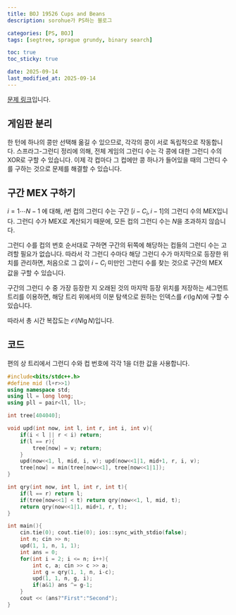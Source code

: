 ```yaml
---
title: BOJ 19526 Cups and Beans
description: sorohue가 PS하는 블로그

categories: [PS, BOJ]
tags: [segtree, sprague grundy, binary search]

toc: true
toc_sticky: true

date: 2025-09-14
last_modified_at: 2025-09-14
---
```


[문제 링크](https://boj.kr/19526)입니다.

## 게임판 분리

한 턴에 하나의 콩만 선택해 옮길 수 있으므로, 각각의 콩이 서로 독립적으로 작동합니다. 스프라그-그런디 정리에 의해, 전체 게임의 그런디 수는 각 콩에 대한 그런디 수의 XOR로 구할 수 있습니다. 이제 각 컵마다 그 컵에만 콩 하나가 들어있을 때의 그런디 수를 구하는 것으로 문제를 해결할 수 있습니다.

## 구간 MEX 구하기

$i = 1 \cdots N-1$ 에 대해, $i$번 컵의 그런디 수는 구간 $[i-C_i , i-1]$의 그런디 수의 MEX입니다. 그런디 수가 MEX로 계산되기 때문에, 모든 컵의 그런디 수는 $N$을 초과하지 않습니다.

그런디 수를 컵의 번호 순서대로 구하면 구간의 뒤쪽에 해당하는 컵들의 그런디 수는 고려할 필요가 없습니다. 따라서 각 그런디 수마다 해당 그런디 수가 마지막으로 등장한 위치를 관리하면, 처음으로 그 값이 $i-C_i$ 미만인 그런디 수를 찾는 것으로 구간의 MEX 값을 구할 수 있습니다.

구간의 그런디 수 중 가장 등장한 지 오래된 것의 마지막 등장 위치를 저장하는 세그먼트 트리를 이용하면, 해당 트리 위에서의 이분 탐색으로 원하는 인덱스를 $\mathcal {O}(\lg N)$에 구할 수 있습니다.

따라서 총 시간 복잡도는 $\mathcal{O}(N\lg N)$입니다.

## 코드

편의 상 트리에서 그런디 수와 컵 번호에 각각 1을 더한 값을 사용합니다.

```cpp
#include<bits/stdc++.h>
#define mid (l+r>>1)
using namespace std;
using ll = long long;
using pll = pair<ll, ll>;

int tree[404040];

void upd(int now, int l, int r, int i, int v){
    if(i < l || r < i) return;
    if(l == r){
        tree[now] = v; return;
    }
    upd(now<<1, l, mid, i, v); upd(now<<1|1, mid+1, r, i, v);
    tree[now] = min(tree[now<<1], tree[now<<1|1]);
}

int qry(int now, int l, int r, int t){
    if(l == r) return l;
    if(tree[now<<1] < t) return qry(now<<1, l, mid, t);
    return qry(now<<1|1, mid+1, r, t);
}

int main(){
    cin.tie(0); cout.tie(0); ios::sync_with_stdio(false);
    int n; cin >> n;
    upd(1, 1, n, 1, 1);
    int ans = 0;
    for(int i = 2; i <= n; i++){
        int c, a; cin >> c >> a;
        int g = qry(1, 1, n, i-c);
        upd(1, 1, n, g, i);
        if(a&1) ans ^= g-1;
    }
    cout << (ans?"First":"Second");
}
```
